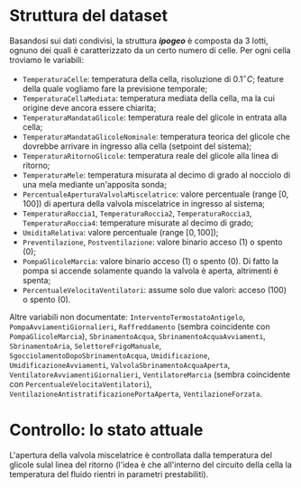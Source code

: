 # Struttura del dataset

Basandosi sui dati condivisi, la struttura ***ipogeo*** è composta da 3 lotti, ognuno dei quali è caratterizzato da un certo numero di celle. Per ogni cella troviamo le variabili:

- `TemperaturaCelle`: temperatura della cella, risoluzione di $0.1^\circ C$; feature della quale vogliamo fare la previsione temporale;
- `TemperaturaCellaMediata`: temperatura mediata della cella, ma la cui origine deve ancora essere chiarita;
- `TemperaturaMandataGlicole`: temperatura reale del glicole in entrata alla cella;
- `TemperaturaMandataGlicoleNominale`: temperatura teorica del glicole che dovrebbe arrivare in ingresso alla cella (setpoint del sistema);
- `TemperaturaRitornoGlicole`: temperatura reale del  glicole alla linea di ritorno;
- `TemperaturaMele`: temperatura misurata al decimo di grado al nocciolo di una mela mediante un'apposita sonda;
- `PercentualeAperturaValvolaMiscelatrice`: valore percentuale (range $[0,100]$) di apertura della valvola miscelatrice in ingresso al sistema;
- `TemperaturaRoccia1`, `TemperaturaRoccia2`, `TemperaturaRoccia3`, `TemperaturaRoccia4`: temperature misurate al decimo di grado;
- `UmiditaRelativa`: valore percentuale (range $[0,100]$);
- `Preventilazione`, `Postventilazione`: valore binario acceso (1) o spento (0);
- `PompaGlicoleMarcia`: valore binario acceso (1) o spento (0). Di fatto la pompa si accende solamente quando la valvola è aperta, altrimenti è spenta;
- `PercentualeVelocitaVentilatori`: assume solo due valori: acceso (100) o spento (0).

Altre variabili non documentate: `InterventoTermostatoAntigelo`, `PompaAvviamentiGiornalieri`, `Raffreddamento` (sembra coincidente con `PompaGlicoleMarcia`), `SbrinamentoAcqua`, `SbrinamentoAcquaAvviamenti`, `SbrinamentoAria`, `SelettoreFrigoManuale`, `SgocciolamentoDopoSbrinamentoAcqua`, `Umidificazione`, `UmidificazioneAvviamenti`, `ValvolaSbrinamentoAcquaAperta`, `VentilatoreAvviamentiGiornalieri`, `VentilatoreMarcia` (sembra coincidente con `PercentualeVelocitaVentilatori`), `VentilazioneAntistratificazionePortaAperta`, `VentilazioneForzata`.

# Controllo: lo stato attuale
L'apertura della valvola miscelatrice è controllata dalla temperatura del glicole sulal linea del ritorno (l'idea è che all'interno del circuito della cella la temperatura del fluido rientri in parametri prestabiliti).


